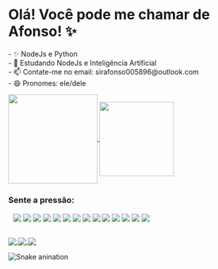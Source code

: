 <h1>Olá! Você pode me chamar de Afonso! ✨</h1>

<p>
    - ✨ NodeJs e Python <br>
    - 📖 Estudando NodeJs e Inteligência Artificial <br>
    - 📫 Contate-me no email: sirafonso005896@outlook.com <br>
    - 😄 Pronomes: ele/dele
</p>

<div> <!-- Status -->

<a href="https://github.com/senhorafonso">
    <img align="center" height="180em" src="https://github-readme-stats.vercel.app/api?username=SenhorAfonso&show_icons=true&theme=radical">
</a>

<a href="https://github.com/senhorafonso">
    <img align="center" height="150em" src="https://github-readme-stats.vercel.app/api/top-langs/?username=SenhorAfonso&size_weight=0.5&count_weight=0.5&layout=compact&theme=radical">
</a>

</div> <!-- Distintivos -->

<h3>Sente a pressão: </h3>

<div style="margin-top: 12px; margin-left: 10px;">

<img align="center" src="https://img.shields.io/badge/javascript-%23323330.svg?style=for-the-badge&logo=javascript&logoColor=%23F7DF1E">
<img align="center" src="https://img.shields.io/badge/python-3670A0?style=for-the-badge&logo=python&logoColor=ffdd54">
<img align="center" src="https://img.shields.io/badge/nestjs-%23E0234E.svg?style=for-the-badge&logo=nestjs&logoColor=white">
<img align="center" src="https://img.shields.io/badge/Next-black?style=for-the-badge&logo=next.js&logoColor=white">
<img align="center" src="https://img.shields.io/badge/node.js-6DA55F?style=for-the-badge&logo=node.js&logoColor=white">
<img align="center" src="https://img.shields.io/badge/react-%2320232a.svg?style=for-the-badge&logo=react&logoColor=%2361DAFB">
<img align="center" src="https://img.shields.io/badge/express.js-%23404d59.svg?style=for-the-badge&logo=express&logoColor=%2361DAFB">
<img align="center" src="https://img.shields.io/badge/django-%23092E20.svg?style=for-the-badge&logo=django&logoColor=white">
<img align="center" src="https://img.shields.io/badge/TensorFlow-%23FF6F00.svg?style=for-the-badge&logo=TensorFlow&logoColor=white">
<img align="center" src="https://img.shields.io/badge/PyTorch-%23EE4C2C.svg?style=for-the-badge&logo=PyTorch&logoColor=white">
<img align="center" src="https://img.shields.io/badge/numpy-%23013243.svg?style=for-the-badge&logo=numpy&logoColor=white">
<img align="center" src="https://img.shields.io/badge/pandas-%23150458.svg?style=for-the-badge&logo=pandas&logoColor=white">
<img align="center" src="https://img.shields.io/badge/Plotly-%233F4F75.svg?style=for-the-badge&logo=plotly&logoColor=white">
<img align="center" src="https://img.shields.io/badge/Matplotlib-%23ffffff.svg?style=for-the-badge&logo=Matplotlib&logoColor=black">
    
</div>

##

<div> <!-- Redes sociais-->
    
<a href="https://www.linkedin.com/in/senhorafonso/"> <img align="center" src="https://img.shields.io/badge/LinkedIn-0077B5?style=for-the-badge&logo=linkedin&logoColor=white"> </a>
<a href="https://www.instagram.com/sirafonso/"> <img align="center" src="https://img.shields.io/badge/Instagram-E4405F?style=for-the-badge&logo=instagram&logoColor=white"> </a>
<a href="https://www.codewars.com/users/sirafonso"> <img align="center" src="https://img.shields.io/badge/Codewars-B1361E?style=for-the-badge&logo=Codewars&logoColor=white"> </a>
    
</div>

![Snake anination](https://github.com/SenhorAfonso/SenhorAfonso/blob/output/github-contribution-grid-snake.svg)
